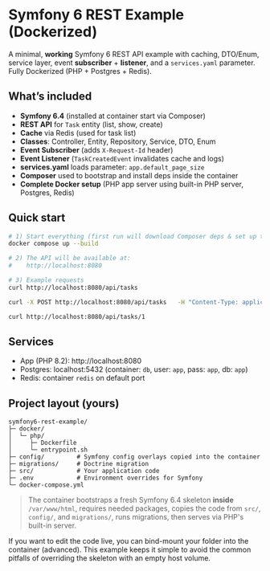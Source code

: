 # Symfony 6 REST Example (Dockerized)

A minimal, **working** Symfony 6 REST API example with caching, DTO/Enum, service layer,
event **subscriber** + **listener**, and a `services.yaml` parameter. Fully Dockerized (PHP + Postgres + Redis).

## What’s included
- **Symfony 6.4** (installed at container start via Composer)
- **REST API** for `Task` entity (list, show, create)
- **Cache** via Redis (used for task list)
- **Classes**: Controller, Entity, Repository, Service, DTO, Enum
- **Event Subscriber** (adds `X-Request-Id` header)
- **Event Listener** (`TaskCreatedEvent` invalidates cache and logs)
- **services.yaml** loads parameter: `app.default_page_size`
- **Composer** used to bootstrap and install deps inside the container
- **Complete Docker setup** (PHP app server using built-in PHP server, Postgres, Redis)

## Quick start

```bash
# 1) Start everything (first run will download Composer deps & set up the DB)
docker compose up --build

# 2) The API will be available at:
#    http://localhost:8080

# 3) Example requests
curl http://localhost:8080/api/tasks

curl -X POST http://localhost:8080/api/tasks   -H "Content-Type: application/json"   -d '{"title":"Learn Symfony","description":"Follow the example project","status":"pending"}'

curl http://localhost:8080/api/tasks/1
```

## Services
- App (PHP 8.2): http://localhost:8080
- Postgres: localhost:5432 (container: `db`, user: `app`, pass: `app`, db: `app`)
- Redis: container `redis` on default port

## Project layout (yours)
```
symfony6-rest-example/
├─ docker/
│  └─ php/
│     ├─ Dockerfile
│     └─ entrypoint.sh
├─ config/         # Symfony config overlays copied into the container
├─ migrations/     # Doctrine migration
├─ src/            # Your application code
├─ .env            # Environment overrides for Symfony
└─ docker-compose.yml
```

> The container bootstraps a fresh Symfony 6.4 skeleton **inside** `/var/www/html`, requires needed packages,
> copies the code from `src/`, `config/`, and `migrations/`, runs migrations, then serves via PHP's built-in server.

If you want to edit the code live, you can bind-mount your folder into the container (advanced).
This example keeps it simple to avoid the common pitfalls of overriding the skeleton with an empty host volume.
